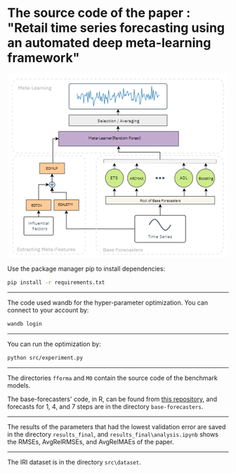 # The source code of the paper : "Retail time series forecasting using an automated deep meta-learning framework"
![](framework.png)

Use the package manager pip to install dependencies:

```bash
pip install -r requirements.txt
```
---


The code used wandb for the hyper-parameter optimization. You can connect to your account by:

```bash
wandb login
```
---

You can run the optimization by:

```bash
python src/experiment.py
```
---

The directories `fforma` and `M0` contain the source code of the benchmark models.

The base-forecasters' code, in R, can be found from [this repository](https://github.com/Shawn-nau/retail-sales-forecasting-with-meta-learning), and forecasts for 1, 4, and 7 steps are in the directory `base-forecasters`.

---

The results of the parameters that had the lowest validation error are saved in the directory `results_final`, and `results_final\analysis.ipynb` shows the RMSEs, AvgRelRMSEs, and AvgRelMAEs of the paper.

---

The IRI dataset is in the directory `src\dataset`.